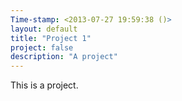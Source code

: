 ```yaml
---
Time-stamp: <2013-07-27 19:59:38 ()>
layout: default
title: "Project 1"
project: false
description: "A project"
---
```


This is a project.
